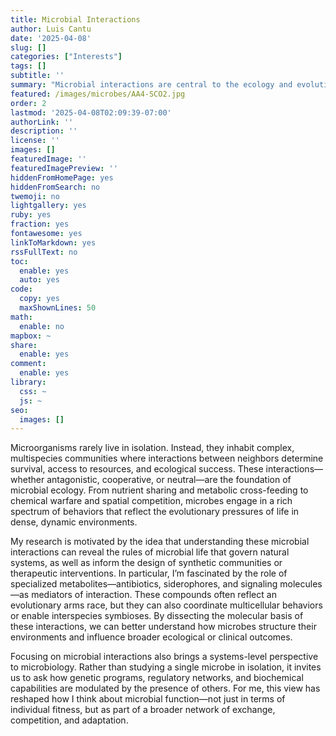 ```yaml
---
title: Microbial Interactions
author: Luis Cantu
date: '2025-04-08'
slug: []
categories: ["Interests"]
tags: []
subtitle: ''
summary: "Microbial interactions are central to the ecology and evolution of microbial life, shaping community structure, driving specialized metabolite production, and offering insight into the molecular strategies that microbes use to communicate, compete, and cooperate."
featured: /images/microbes/AA4-SCO2.jpg
order: 2
lastmod: '2025-04-08T02:09:39-07:00'
authorLink: ''
description: ''
license: ''
images: []
featuredImage: ''
featuredImagePreview: ''
hiddenFromHomePage: yes
hiddenFromSearch: no
twemoji: no
lightgallery: yes
ruby: yes
fraction: yes
fontawesome: yes
linkToMarkdown: yes
rssFullText: no
toc:
  enable: yes
  auto: yes
code:
  copy: yes
  maxShownLines: 50
math:
  enable: no
mapbox: ~
share:
  enable: yes
comment:
  enable: yes
library:
  css: ~
  js: ~
seo:
  images: []
---
```


Microorganisms rarely live in isolation. Instead, they inhabit complex, multispecies communities where interactions between neighbors determine survival, access to resources, and ecological success. These interactions—whether antagonistic, cooperative, or neutral—are the foundation of microbial ecology. From nutrient sharing and metabolic cross-feeding to chemical warfare and spatial competition, microbes engage in a rich spectrum of behaviors that reflect the evolutionary pressures of life in dense, dynamic environments.

My research is motivated by the idea that understanding these microbial interactions can reveal the rules of microbial life that govern natural systems, as well as inform the design of synthetic communities or therapeutic interventions. In particular, I’m fascinated by the role of specialized metabolites—antibiotics, siderophores, and signaling molecules—as mediators of interaction. These compounds often reflect an evolutionary arms race, but they can also coordinate multicellular behaviors or enable interspecies symbioses. By dissecting the molecular basis of these interactions, we can better understand how microbes structure their environments and influence broader ecological or clinical outcomes.

Focusing on microbial interactions also brings a systems-level perspective to microbiology. Rather than studying a single microbe in isolation, it invites us to ask how genetic programs, regulatory networks, and biochemical capabilities are modulated by the presence of others. For me, this view has reshaped how I think about microbial function—not just in terms of individual fitness, but as part of a broader network of exchange, competition, and adaptation.

<!--more-->
